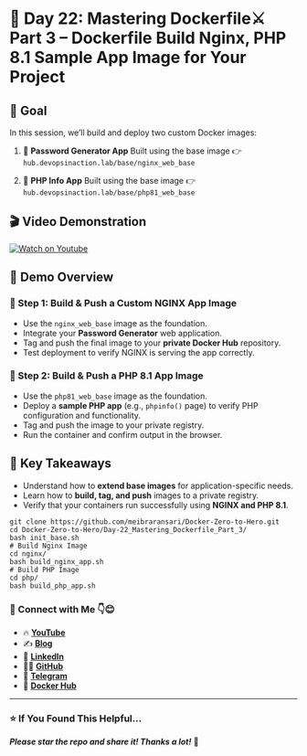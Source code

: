 # 🐳 Day 22:  Mastering Dockerfile⚔ Part 3 – Dockerfile Build Nginx, PHP 8.1 Sample App Image for Your Project

## 🎯 **Goal**

In this session, we’ll build and deploy two custom Docker images:

1. 🧩 **Password Generator App**
   Built using the base image 👉 `hub.devopsinaction.lab/base/nginx_web_base`

2. 🧪 **PHP Info App**
   Built using the base image 👉 `hub.devopsinaction.lab/base/php81_web_base`


## 🎬 Video Demonstration

[![Watch on Youtube](https://i.ytimg.com/vi/6_qmsH2S4M/maxresdefault.jpg)](https://youtu.be/6_qmsH2S4M)


## 🚀 **Demo Overview**

### 🔹 Step 1: Build & Push a Custom NGINX App Image

* Use the `nginx_web_base` image as the foundation.
* Integrate your **Password Generator** web application.
* Tag and push the final image to your **private Docker Hub** repository.
* Test deployment to verify NGINX is serving the app correctly.

### 🔹 Step 2: Build & Push a PHP 8.1 App Image

* Use the `php81_web_base` image as the foundation.
* Deploy a **sample PHP app** (e.g., `phpinfo()` page) to verify PHP configuration and functionality.
* Tag and push the image to your private registry.
* Run the container and confirm output in the browser.


## 🧰 **Key Takeaways**

* Understand how to **extend base images** for application-specific needs.
* Learn how to **build, tag, and push** images to a private registry.
* Verify that your containers run successfully using **NGINX and PHP 8.1**.

```
git clone https://github.com/meibraransari/Docker-Zero-to-Hero.git
cd Docker-Zero-to-Hero/Day-22_Mastering_Dockerfile_Part_3/
bash init_base.sh
# Build Nginx Image
cd nginx/
bash build_nginx_app.sh
# Build PHP Image
cd php/
bash build_php_app.sh
```
### 💼 Connect with Me 👇😊

* 🔥 [**YouTube**](https://www.youtube.com/@DevOpsinAction?sub_confirmation=1)
* ✍️ [**Blog**](https://ibraransari.blogspot.com/)
* 💼 [**LinkedIn**](https://www.linkedin.com/in/ansariibrar/)
* 👨‍💻 [**GitHub**](https://github.com/meibraransari?tab=repositories)
* 💬 [**Telegram**](https://t.me/DevOpsinActionTelegram)
* 🐳 [**Docker Hub**](https://hub.docker.com/u/ibraransaridocker)

---

### ⭐ If You Found This Helpful...

***Please star the repo and share it! Thanks a lot!*** 🌟



